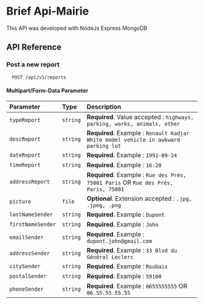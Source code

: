 # Brief Api-Mairie

This API was developed with NodeJs Express MongoDB

## API Reference

### Post a new report

```http
  POST /api/v1/reports
```

#### Multipart/Form-Data Parameter

| Parameter         | Type     | Description                                                                         |
| :---------------- | :------- | :---------------------------------------------------------------------------------- |
| `typeReport`      | `string` | **Required**. Value accepted : `highways, parking, works, animals, other`           |
| `descReport`      | `string` | **Required**. Example : `Renault Kadjar White model vehicle in awkward parking lot` |
| `dateReport`      | `string` | **Required**. Example : `1991-09-24`                                                |
| `timeReport`      | `string` | **Required**. Example : `16:20`                                                     |
| `addressReport`   | `string` | **Required**. Example : `Rue des Prés, 75001 Paris` OR `Rue des Prés, Paris, 75001` |
| `picture`         | `file`   | **Optional**. Extension accepted : `.jpg, .jpeg, .png`                              |
| `lastNameSender`  | `string` | **Required**. Example : `Dupont`                                                    |
| `firstNameSender` | `string` | **Required**. Example : `John`                                                      |
| `emailSender`     | `string` | **Required**. Example : `dupont.john@gmail.com`                                     |
| `addressSender`   | `string` | **Required**. Example : `33 Blvd du Général Leclerc`                                |
| `citySender`      | `string` | **Required**. Example : `Roubaix`                                                   |
| `postalSender`    | `string` | **Required**. Example : `59100`                                                     |
| `phoneSender`     | `string` | **Required**. Example : `0655555555` OR `06.55.55.55.55`                            |

